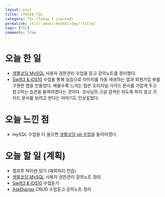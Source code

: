 ```yaml
---
layout: post
title: 170324_TIL
category: TIL (Today I Learned)
permalink: /til/:year/:month/:day/:title/
tags: [TIL]
comments: true
---
```

# 오늘 한 일
- [생활코딩 MySQL](https://opentutorials.org/course/195) 사용자 권한관리 수업을 듣고 강의노트를 정리했다.
-  [Swift3 & iOS10](https://www.inflearn.com/course/swift3-%EC%8A%A4%EC%9C%84%ED%94%84%ED%8A%B8-ios-%EA%B0%9C%EB%B0%9C-%EA%B0%95%EC%A2%8C/) 수업을 통해 실습으로 이미지를 자동 재생하는 앱과 회원가입 뷰를 구현한 앱을 만들었다. 배울수록 느끼는 점은 오리지널 가이드 문서를 가깝게 두고 참고하는 습관을 들여야겠다는 것이다. 강사님의 구글 검색은 되도록 하지 않고 가이드 문서를 보려고 한다는 이야기도 인상깊었다.


# 오늘 느낀 점
- mySQL 수업을 다 들으면 [생활코딩 git 수업](https://opentutorials.org/module/2676/15395)을 들어야겠다.

# 오늘 할 일 (계획)
- 점프투 파이썬 읽기 (예외처리 연습)
- [생활코딩 MySQL](https://opentutorials.org/course/195) 사용자 권한관리 강의노트 정리
- [Swift3 & iOS10](https://www.inflearn.com/course/swift3-%EC%8A%A4%EC%9C%84%ED%94%84%ED%8A%B8-ios-%EA%B0%9C%EB%B0%9C-%EA%B0%95%EC%A2%8C/) 수업듣기
- [AskDjango](https://nomade.kr/vod/django/) CRUD 수업듣고 강의노트 정리
